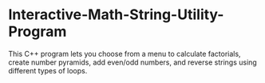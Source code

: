 # Interactive-Math-String-Utility-Program
This C++ program lets you choose from a menu to calculate factorials, create number pyramids, add even/odd numbers, and reverse strings using different types of loops.